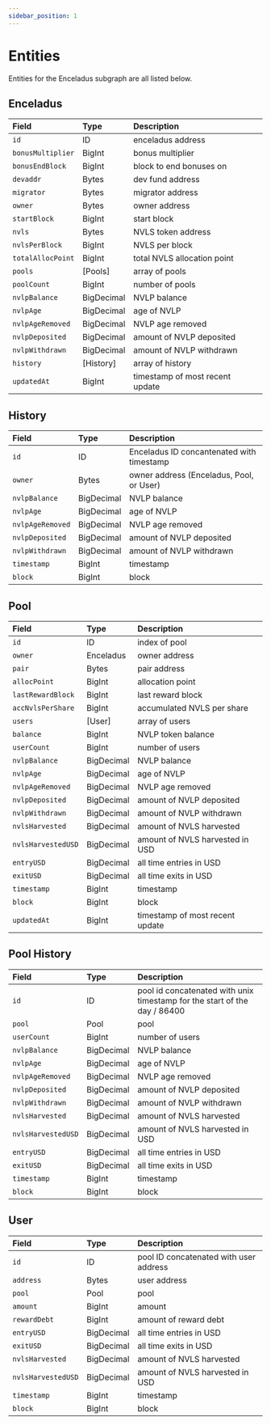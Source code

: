 ```yaml
---
sidebar_position: 1
---
```


# Entities

Entities for the Enceladus subgraph are all listed below.

## Enceladus

| Field             | Type       | Description                     |
| :---------------- | :--------- | :------------------------------ |
| `id`              | ID         | enceladus address               |
| `bonusMultiplier` | BigInt     | bonus multiplier                |
| `bonusEndBlock`   | BigInt     | block to end bonuses on         |
| `devaddr`         | Bytes      | dev fund address                |
| `migrator`        | Bytes      | migrator address                |
| `owner`           | Bytes      | owner address                   |
| `startBlock`      | BigInt     | start block                     |
| `nvls`            | Bytes      | NVLS token address              |
| `nvlsPerBlock`    | BigInt     | NVLS per block                  |
| `totalAllocPoint` | BigInt     | total NVLS allocation point     |
| `pools`           | [Pools]    | array of pools                  |
| `poolCount`       | BigInt     | number of pools                 |
| `nvlpBalance`     | BigDecimal | NVLP balance                    |
| `nvlpAge`         | BigDecimal | age of NVLP                     |
| `nvlpAgeRemoved`  | BigDecimal | NVLP age removed                |
| `nvlpDeposited`   | BigDecimal | amount of NVLP deposited        |
| `nvlpWithdrawn`   | BigDecimal | amount of NVLP withdrawn        |
| `history`         | [History]  | array of history                |
| `updatedAt`       | BigInt     | timestamp of most recent update |

## History

| Field           | Type       | Description                                |
| :-------------- | :--------- | :----------------------------------------- |
| `id`            | ID         | Enceladus ID concantenated with timestamp  |
| `owner`         | Bytes      | owner address (Enceladus, Pool, or User)  |
| `nvlpBalance`   | BigDecimal | NVLP balance                                |
| `nvlpAge`       | BigDecimal | age of NVLP                                 |
| `nvlpAgeRemoved`| BigDecimal | NVLP age removed                            |
| `nvlpDeposited` | BigDecimal | amount of NVLP deposited                    |
| `nvlpWithdrawn` | BigDecimal | amount of NVLP withdrawn                    |
| `timestamp`     | BigInt     | timestamp                                  |
| `block`         | BigInt     | block                                      |

## Pool

| Field               | Type       | Description                      |
| :------------------ | :--------- | :------------------------------- |
| `id`                | ID         | index of pool                    |
| `owner`             | Enceladus  | owner address                    |
| `pair`              | Bytes      | pair address                     |
| `allocPoint`        | BigInt     | allocation point                 |
| `lastRewardBlock`   | BigInt     | last reward block                |
| `accNvlsPerShare`   | BigInt     | accumulated NVLS per share       |
| `users`             | [User]     | array of users                   |
| `balance`           | BigInt     | NVLP token balance                |
| `userCount`         | BigInt     | number of users                  |
| `nvlpBalance`       | BigDecimal | NVLP balance                      |
| `nvlpAge`           | BigDecimal | age of NVLP                       |
| `nvlpAgeRemoved`    | BigDecimal | NVLP age removed                  |
| `nvlpDeposited`     | BigDecimal | amount of NVLP deposited          |
| `nvlpWithdrawn`     | BigDecimal | amount of NVLP withdrawn          |
| `nvlsHarvested`     | BigDecimal | amount of NVLS harvested        |
| `nvlsHarvestedUSD`  | BigDecimal | amount of NVLS harvested in USD |
| `entryUSD`          | BigDecimal | all time entries in USD          |
| `exitUSD`           | BigDecimal | all time exits in USD            |
| `timestamp`         | BigInt     | timestamp                        |
| `block`             | BigInt     | block                            |
| `updatedAt`         | BigInt     | timestamp of most recent update  |

## Pool History

| Field               | Type       | Description                                                               |
| :------------------ | :--------- | :------------------------------------------------------------------------ |
| `id`                | ID         | pool id concatenated with unix timestamp for the start of the day / 86400 |
| `pool`              | Pool       | pool                                                                      |
| `userCount`         | BigInt     | number of users                                                           |
| `nvlpBalance`        | BigDecimal | NVLP balance                                                               |
| `nvlpAge`            | BigDecimal | age of NVLP                                                                |
| `nvlpAgeRemoved`     | BigDecimal | NVLP age removed                                                           |
| `nvlpDeposited`      | BigDecimal | amount of NVLP deposited                                                   |
| `nvlpWithdrawn`      | BigDecimal | amount of NVLP withdrawn                                                   |
| `nvlsHarvested`    | BigDecimal | amount of NVLS harvested                                                 |
| `nvlsHarvestedUSD` | BigDecimal | amount of NVLS harvested in USD                                          |
| `entryUSD`          | BigDecimal | all time entries in USD                                                   |
| `exitUSD`           | BigDecimal | all time exits in USD                                                     |
| `timestamp`         | BigInt     | timestamp                                                                 |
| `block`             | BigInt     | block                                                                     |

## User

| Field               | Type       | Description                            |
| :------------------ | :--------- | :------------------------------------- |
| `id`                | ID         | pool ID concatenated with user address |
| `address`           | Bytes      | user address                           |
| `pool`              | Pool       | pool                                   |
| `amount`            | BigInt     | amount                                 |
| `rewardDebt`        | BigInt     | amount of reward debt                  |
| `entryUSD`          | BigDecimal | all time entries in USD                |
| `exitUSD`           | BigDecimal | all time exits in USD                  |
| `nvlsHarvested`     | BigDecimal | amount of NVLS harvested              |
| `nvlsHarvestedUSD`  | BigDecimal | amount of NVLS harvested in USD       |
| `timestamp`         | BigInt     | timestamp                              |
| `block`             | BigInt     | block                                  |

